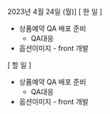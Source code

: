 2023년 4월 24일 (월)]
[ 한 일 ]
* 상품예약 QA 배포 준비
    * QA대응
* 옵션이미지 - front 개발

[ 할 일 ]
* 상품예약 QA 배포 준비
    * QA대응
*  옵션이미지 - front 개발


